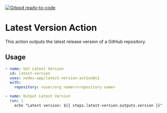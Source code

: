 [![Gitpod ready-to-code](https://img.shields.io/badge/Gitpod-ready--to--code-908a85?logo=gitpod)](https://gitpod.io/#https://github.com/nodes-app/latest-version-action)

# Latest Version Action

This action outputs the latest release version of a GitHub repository.

## Usage

```yml
- name: Get Latest Version
  id: latest-version
  uses: nodes-app/latest-version-action@v1
  with:
    repository: <user/org name>/<repository name>

- name: Output Latest Version
  run: |
    echo "Latest version: ${{ steps.latest-version.outputs.version }}"
```
